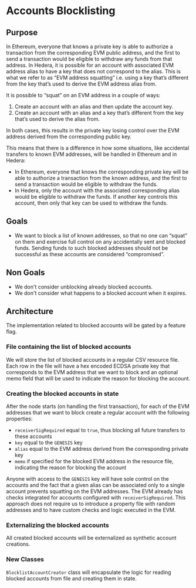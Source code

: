 # Accounts Blocklisting

## Purpose

In Ethereum, everyone that knows a private key is able to authorize a transaction from the corresponding EVM public address, and the first to send a transaction would be eligible to withdraw any funds from that address.
In Hedera, it is possible for an account with associated EVM address alias to have a key that does not correspond to the alias. This is what we refer to as “EVM address squatting” i.e. using a key that’s different from the key that’s used to derive the EVM address alias from.

It is possible to “squat” on an EVM address in a couple of ways:
1. Create an account with an alias and then update the account key.
2. Create an account with an alias and a key that’s different from the key that’s used to derive the alias from.

In both cases, this results in the private key losing control over the EVM address derived from the corresponding public key.

This means that there is a difference in how some situations, like accidental transfers to known EVM addresses, will be handled in Ethereum and in Hedera:
- In Ethereum, everyone that knows the corresponding private key will be able to authorize a transaction from the known address, and the first to send a transaction would be eligible to withdraw the funds.
- In Hedera, only the account with the associated corresponding alias would be eligible to withdraw the funds. If another key controls this account, then only that key can be used to withdraw the funds.

## Goals

- We want to block a list of known addresses, so that no one can “squat” on them and exercise full control on any accidentally sent and blocked funds. Sending funds to such blocked addresses should not be successful as these accounts are considered “compromised”.

## Non Goals

- We don't consider unblocking already blocked accounts.
- We don't consider what happens to a blocked account when it expires.

## Architecture

The implementation related to blocked accounts will be gated by a feature flag.

### File containing the list of blocked accounts
We will store the list of blocked accounts in a regular CSV resource file.
Each row in the file will have a hex encoded ECDSA private key that corresponds to the EVM address that we want to block and an optional memo field that will be used to indicate the reason for blocking the account.

### Creating the blocked accounts in state
After the node starts (on handling the first transaction), for each of the EVM addresses that we want to block create a regular account with the following properties:
- `receiverSigRequired` equal to `true`, thus blocking all future transfers to these accounts
- `key` equal to the `GENESIS` key
- `alias` equal to the EVM address derived from the corresponding private key
- `memo` if specified for the blocked EVM address in the resource file, indicating the reason for blocking the account

Anyone with access to the `GENESIS` key will have sole control on the accounts and the fact that a given alias can be associated only to a single account prevents squatting on the EVM addresses.
The EVM already has checks integrated for accounts configured with `receiverSigRequired`.
This approach does not require us to introduce a property file with random addresses and to have custom checks and logic executed in the EVM.

### Externalizing the blocked accounts
All created blocked accounts will be externalized as synthetic account creations.

### New Classes
`BlocklistAccountCreator` class will encapsulate the logic for reading blocked accounts from file and creating them in state.
